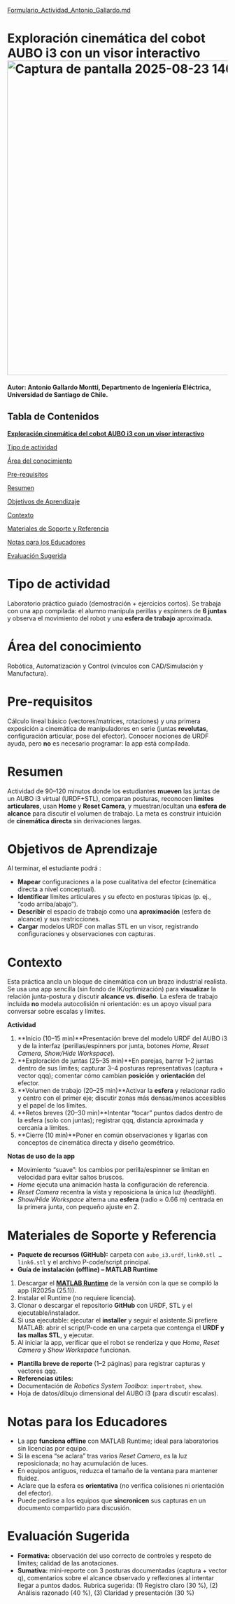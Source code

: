 [Formulario_Actividad_Antonio_Gallardo.md](https://github.com/user-attachments/files/21950709/Formulario_Actividad_Antonio_Gallardo.md)


# **Exploración cinemática del cobot AUBO i3 con un visor interactivo**<img width="1365" height="719" alt="Captura de pantalla 2025-08-23 140420" src="https://github.com/user-attachments/assets/7916b42b-3296-44a4-88cf-63952355f5d8" />


**Autor: Antonio Gallardo Montti, Departmento de Ingeniería Eléctrica, Universidad de Santiago de Chile.**

<!-- Begin Toc -->

## Tabla de Contenidos
[**Exploración cinemática del cobot AUBO i3 con un visor interactivo**](#TMP_2d11)
 
[Tipo de actividad](#TMP_0a87)
 
[Área del conocimiento](#TMP_530d)
 
[Pre\-requisitos](#TMP_1b05)
 
[Resumen](#TMP_34ae)
 
[Objetivos de Aprendizaje](#TMP_45ad)
 
[Contexto](#TMP_3892)
 
[Materiales de Soporte y Referencia](#TMP_3529)
 
[Notas para los Educadores](#TMP_66c7)
 
[Evaluación Sugerida](#TMP_4d60)
 
<!-- End Toc -->
<a id="TMP_0a87"></a>

# Tipo de actividad

Laboratorio práctico guiado (demostración + ejercicios cortos). Se trabaja con una app compilada: el alumno manipula perillas y espinners de **6 juntas** y observa el movimiento del robot y una **esfera de trabajo** aproximada.

<a id="TMP_530d"></a>

# Área del conocimiento

Robótica, Automatización y Control (vínculos con CAD/Simulación y Manufactura).

<a id="TMP_1b05"></a>

# Pre\-requisitos

Cálculo lineal básico (vectores/matrices, rotaciones) y una primera exposición a cinemática de manipuladores en serie (juntas **revolutas**, configuración articular, pose del efector). Conocer nociones de URDF ayuda, pero **no** es necesario programar: la app está compilada.

<a id="TMP_34ae"></a>

# Resumen

Actividad de 90–120 minutos donde los estudiantes **mueven** las juntas de un AUBO i3 virtual (URDF+STL), comparan posturas, reconocen **límites articulares**, usan **Home** y **Reset Camera**, y muestran/ocultan una **esfera de alcance** para discutir el volumen de trabajo. La meta es construir intuición de **cinemática directa** sin derivaciones largas.

# Objetivos de Aprendizaje

Al terminar, el estudiante podrá :

-   **Mapear** configuraciones a la pose cualitativa del efector (cinemática directa a nivel conceptual). 
-  **Identificar** límites articulares y su efecto en posturas típicas (p. ej., “codo arriba/abajo”). 
-  **Describir** el espacio de trabajo como una **aproximación** (esfera de alcance) y sus restricciones. 
-  **Cargar** modelos URDF con mallas STL en un visor, registrando configuraciones y observaciones con capturas. 
<a id="TMP_3892"></a>

# Contexto

Esta práctica ancla un bloque de cinemática con un brazo industrial realista. Se usa una app sencilla (sin fondo de IK/optimización) para **visualizar** la relación junta\-postura y discutir **alcance vs. diseño**. La esfera de trabajo incluida **no** modela autocolisión ni orientación: es un apoyo visual para conversar sobre escalas y límites.


**Actividad**

1.  **Inicio (10–15 min)**Presentación breve del modelo URDF del AUBO i3 y de la interfaz (perillas/espinners por junta, botones *Home*, *Reset Camera*, *Show/Hide Workspace*).
2. **Exploración de juntas (25–35 min)**En parejas, barrer 1–2 juntas dentro de sus límites; capturar 3–4 posturas representativas (captura + vector qqq); comentar cómo cambian **posición** y **orientación** del efector.
3. **Volumen de trabajo (20–25 min)**Activar la **esfera** y relacionar radio y centro con el primer eje; discutir zonas más densas/menos accesibles y el papel de los límites.
4. **Retos breves (20–30 min)**Intentar “tocar” puntos dados dentro de la esfera (solo con juntas); registrar qqq, distancia aproximada y cercanía a límites.
5. **Cierre (10 min)**Poner en común observaciones y ligarlas con conceptos de cinemática directa y diseño geométrico.

**Notas de uso de la app**

-  Movimiento “suave”: los cambios por perilla/espinner se limitan en velocidad para evitar saltos bruscos. 
-  *Home* ejecuta una animación hasta la configuración de referencia. 
-  *Reset Camera* recentra la vista y reposiciona la única luz (*headlight*). 
-  *Show/Hide Workspace* alterna una **esfera** (radio ≈ 0.66 m) centrada en la primera junta, con pequeño ajuste en Z. 
<a id="TMP_3529"></a>

# Materiales de Soporte y Referencia
-  **Paquete de recursos (GitHub):** carpeta con `aubo_i3.urdf`, `link0.stl … link6.stl` y el archivo P\-code/script principal. 
-  **Guía de instalación (offline) – MATLAB Runtime** 

1.  Descargar el [**MATLAB Runtime**](https://la.mathworks.com/products/compiler/matlab-runtime.html) de la versión con la que se compiló la app (R2025a (25.1)).
2. Instalar el Runtime (no requiere licencia).
3. Clonar o descargar el repositorio **GitHub** con URDF, STL y el ejecutable/instalador.
4. Si usa ejecutable: ejecutar el **installer** y seguir el asistente.Si prefiere MATLAB: abrir el script/P\-code en una carpeta que contenga el **URDF y las mallas STL**, y ejecutar.
5. Al iniciar la app, verificar que el robot se renderiza y que *Home*, *Reset Camera* y *Show Workspace* funcionan.

-  **Plantilla breve de reporte** (1–2 páginas) para registrar capturas y vectores qqq. 
-  **Referencias útiles:** 
-  Documentación de *Robotics System Toolbox*: `importrobot`, `show`. 
-  Hoja de datos/dibujo dimensional del AUBO i3 (para discutir escalas). 
<a id="TMP_66c7"></a>

# Notas para los Educadores
-  La app **funciona offline** con MATLAB Runtime; ideal para laboratorios sin licencias por equipo. 
-  Si la escena “se aclara” tras varios *Reset Camera*, es la luz reposicionada; no hay acumulación de luces. 
-  En equipos antiguos, reduzca el tamaño de la ventana para mantener fluidez. 
-  Aclare que la esfera es **orientativa** (no verifica colisiones ni orientación del efector). 
-  Puede pedirse a los equipos que **sincronicen** sus capturas en un documento compartido para discusión. 
<a id="TMP_4d60"></a>

# Evaluación Sugerida
-  **Formativa:** observación del uso correcto de controles y respeto de límites; calidad de las anotaciones. 
-  **Sumativa:** mini\-reporte con 3 posturas documentadas (captura + vector q), comentarios sobre el alcance observado y reflexiones al intentar llegar a puntos dados. Rubrica sugerida: (1) Registro claro (30 %), (2) Análisis razonado (40 %), (3) Claridad y presentación (30 %) 
